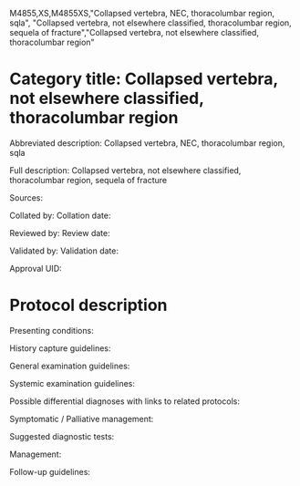 M4855,XS,M4855XS,"Collapsed vertebra, NEC, thoracolumbar region, sqla", "Collapsed vertebra, not elsewhere classified, thoracolumbar region, sequela of fracture","Collapsed vertebra, not elsewhere classified, thoracolumbar region"
# Category title: Collapsed vertebra, not elsewhere classified, thoracolumbar region

Abbreviated description: Collapsed vertebra, NEC, thoracolumbar region, sqla

Full description: Collapsed vertebra, not elsewhere classified, thoracolumbar region, sequela of fracture

Sources:

Collated by:
Collation date:

Reviewed by:
Review date:

Validated by:
Validation date:

Approval UID:

# Protocol description

Presenting conditions:

History capture guidelines:

General examination guidelines:

Systemic examination guidelines:

Possible differential diagnoses with links to related protocols:

Symptomatic / Palliative management:

Suggested diagnostic tests:

Management:

Follow-up guidelines:
